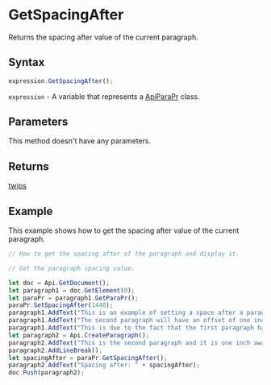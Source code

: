 # GetSpacingAfter

Returns the spacing after value of the current paragraph.

## Syntax

```javascript
expression.GetSpacingAfter();
```

`expression` - A variable that represents a [ApiParaPr](../ApiParaPr.md) class.

## Parameters

This method doesn't have any parameters.

## Returns

[twips](../../Enumeration/twips.md)

## Example

This example shows how to get the spacing after value of the current paragraph.

```javascript editor-docx
// How to get the spacing after of the paragraph and display it.

// Get the paragraph spacing value.

let doc = Api.GetDocument();
let paragraph1 = doc.GetElement(0);
let paraPr = paragraph1.GetParaPr();
paraPr.SetSpacingAfter(1440);
paragraph1.AddText("This is an example of setting a space after a paragraph. ");
paragraph1.AddText("The second paragraph will have an offset of one inch from the top. ");
paragraph1.AddText("This is due to the fact that the first paragraph has this offset enabled.");
let paragraph2 = Api.CreateParagraph();
paragraph2.AddText("This is the second paragraph and it is one inch away from the first paragraph.");
paragraph2.AddLineBreak();
let spacingAfter = paraPr.GetSpacingAfter();
paragraph2.AddText("Spacing after: " + spacingAfter);
doc.Push(paragraph2);
```

